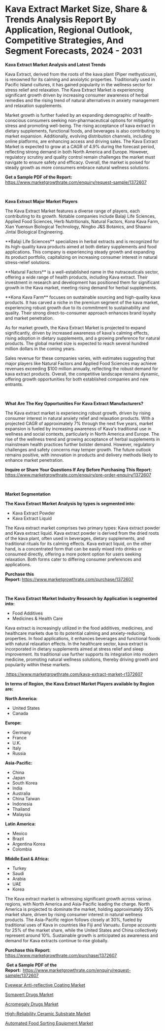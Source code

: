 <p><h1>Kava Extract Market Size, Share & Trends Analysis Report By Application, Regional Outlook, Competitive Strategies, And Segment Forecasts, 2024 - 2031</h1></p><p><strong>Kava Extract Market Analysis and Latest Trends</strong></p>
<p><p>Kava Extract, derived from the roots of the kava plant (Piper methysticum), is renowned for its calming and anxiolytic properties. Traditionally used in Pacific Island cultures, it has gained popularity in the wellness sector for stress relief and relaxation. The Kava Extract Market is experiencing significant growth driven by increasing consumer awareness of herbal remedies and the rising trend of natural alternatives in anxiety management and relaxation supplements.</p><p>Market growth is further fueled by an expanding demographic of health-conscious consumers seeking non-pharmaceutical options for mitigating stress and promoting well-being. The rising acceptance of kava extract in dietary supplements, functional foods, and beverages is also contributing to market expansion. Additionally, evolving distribution channels, including online platforms, are enhancing access and driving sales. The Kava Extract Market is expected to grow at a CAGR of 4.9% during the forecast period, reflecting strong demand in both North America and Europe. However, regulatory scrutiny and quality control remain challenges the market must navigate to ensure safety and efficacy. Overall, the market is poised for steady growth as more consumers embrace natural wellness solutions.</p></p>
<p><strong>Get a Sample PDF of the Report:&nbsp;</strong> <a href="https://www.marketgrowthrate.com/enquiry/request-sample/1372607">https://www.marketgrowthrate.com/enquiry/request-sample/1372607</a></p>
<p>&nbsp;</p>
<p><strong>Kava Extract Major Market Players</strong></p>
<p><p>The Kava Extract Market features a diverse range of players, each contributing to its growth. Notable companies include Balaji Life Sciences, Applied Food Sciences, Herb Nutritionals, Natural Factors, Kona Kava Farm, Xian Yuensun Biological Technology, Ningbo J&S Botanics, and Shaanxi Jintai Biological Engineering.</p><p>**Balaji Life Sciences** specializes in herbal extracts and is recognized for its high-quality kava products aimed at both dietary supplements and food applications. This company is experiencing steady growth and expanding its product portfolio, capitalizing on increasing consumer interest in natural stress-relief solutions.</p><p>**Natural Factors** is a well-established name in the nutraceuticals sector, offering a wide range of health products, including Kava extract. Their investment in research and development has positioned them for significant growth in the Kava market, meeting rising demand for herbal supplements.</p><p>**Kona Kava Farm** focuses on sustainable sourcing and high-quality kava products. It has carved a niche in the premium segment of the kava market, experiencing robust growth due to its commitment to sustainability and quality. Their strong direct-to-consumer approach enhances brand loyalty and market penetration.</p><p>As for market growth, the Kava Extract Market is projected to expand significantly, driven by increased awareness of kava's calming effects, rising adoption in dietary supplements, and a growing preference for natural products. The global market size is expected to reach several hundred million dollars in the coming years.</p><p>Sales revenue for these companies varies, with estimates suggesting that major players like Natural Factors and Applied Food Sciences may achieve revenues exceeding $100 million annually, reflecting the robust demand for kava extract products. Overall, the competitive landscape remains dynamic, offering growth opportunities for both established companies and new entrants.</p></p>
<p>&nbsp;</p>
<p><strong>What Are The Key Opportunities For Kava Extract Manufacturers?</strong></p>
<p><p>The Kava extract market is experiencing robust growth, driven by rising consumer interest in natural anxiety relief and relaxation products. With a projected CAGR of approximately 7% through the next five years, market expansion is fueled by increasing awareness of Kava's traditional use in wellness and social contexts, particularly in North America and Europe. The rise of the wellness trend and growing acceptance of herbal supplements in mainstream health practices further bolster demand. However, regulatory challenges and safety concerns may temper growth. The future outlook remains positive, with innovation in products and delivery methods likely to enhance market penetration.</p></p>
<p><strong>Inquire or Share Your Questions If Any Before Purchasing This Report:</strong> <a href="https://www.marketgrowthrate.com/enquiry/pre-order-enquiry/1372607">https://www.marketgrowthrate.com/enquiry/pre-order-enquiry/1372607</a></p>
<p>&nbsp;</p>
<p><strong>Market Segmentation</strong></p>
<p><strong>The Kava Extract Market Analysis by types is segmented into:</strong></p>
<p><ul><li>Kava Extract Powder</li><li>Kava Extract Liquid</li></ul></p>
<p><p>The Kava extract market comprises two primary types: Kava extract powder and Kava extract liquid. Kava extract powder is derived from the dried roots of the kava plant, often used in beverages, dietary supplements, and traditional rituals for its calming effects. Kava extract liquid, on the other hand, is a concentrated form that can be easily mixed into drinks or consumed directly, offering a more potent option for users seeking relaxation. Both forms cater to differing consumer preferences and applications.</p></p>
<p><strong>Purchase this Report:&nbsp;</strong><a href="https://www.marketgrowthrate.com/purchase/1372607">https://www.marketgrowthrate.com/purchase/1372607</a></p>
<p>&nbsp;</p>
<p><strong>The Kava Extract Market Industry Research by Application is segmented into:</strong></p>
<p><ul><li>Food Additives</li><li>Medicines & Health Care</li></ul></p>
<p><p>Kava extract is increasingly utilized in the food additives, medicines, and healthcare markets due to its potential calming and anxiety-reducing properties. In food applications, it enhances beverages and functional foods with natural relaxation effects. In the healthcare sector, kava extract is incorporated in dietary supplements aimed at stress relief and sleep improvement. Its traditional use further supports its integration into modern medicine, promoting natural wellness solutions, thereby driving growth and popularity within these markets.</p></p>
<p><a href="https://www.marketgrowthrate.com/kava-extract-market-r1372607">&nbsp;https://www.marketgrowthrate.com/kava-extract-market-r1372607</a></p>
<p><strong>In terms of Region, the Kava Extract Market Players available by Region are:</strong></p>
<p>
    <p> <strong> North America: </strong>
        <ul>
            <li>United States</li>
            <li>Canada</li>
        </ul>
        </p> 
    <p> <strong> Europe: </strong>
        <ul>
            <li>Germany</li>
            <li>France</li>
            <li>U.K.</li>
            <li>Italy</li>
            <li>Russia</li>
        </ul>
        </p> 
    <p> <strong> Asia-Pacific: </strong>
        <ul>
            <li>China</li>
            <li>Japan</li>
            <li>South Korea</li>
            <li>India</li>
            <li>Australia</li>
            <li>China Taiwan</li>
            <li>Indonesia</li>
            <li>Thailand</li>
            <li>Malaysia</li>
        </ul>
        </p> 
    <p> <strong> Latin America: </strong>
        <ul>
            <li>Mexico</li>
            <li>Brazil</li>
            <li>Argentina Korea</li>
            <li>Colombia</li>
        </ul>
        </p> 
    <p> <strong> Middle East & Africa: </strong>
        <ul>
            <li>Turkey</li>
            <li>Saudi</li>
            <li>Arabia</li>
            <li>UAE</li>
            <li>Korea</li>
        </ul>
    </p>
    </p>
<p><p>The Kava extract market is witnessing significant growth across various regions, with North America and Asia-Pacific leading the charge. North America is projected to dominate the market, holding approximately 35% market share, driven by rising consumer interest in natural wellness products. The Asia-Pacific region follows closely at 30%, fueled by traditional uses of Kava in countries like Fiji and Vanuatu. Europe accounts for 25% of the market share, while the United States and China collectively represent around 10%. Sustainable growth is anticipated as awareness and demand for Kava extracts continue to rise globally.</p></p>
<p><strong>Purchase this Report: </strong><a href="https://www.marketgrowthrate.com/purchase/1372607">https://www.marketgrowthrate.com/purchase/1372607</a></p>
<p>&nbsp;<strong>Get a Sample PDF of the Report:&nbsp;&nbsp;</strong><a href="https://www.marketgrowthrate.com/enquiry/request-sample/1372607">https://www.marketgrowthrate.com/enquiry/request-sample/1372607</a></p>
<p><strong></strong></p>
<p><p><a href="https://issuu.com/reportprime-2/docs/eyewear-anti-reflective-coating-mar_1bdf3fc8fda5a7">Eyewear Anti-reflective Coating Market</a></p><p><a href="https://www.linkedin.com/pulse/market-insights-global-somavert-drugs-forecast-innovation-xo69f">Somavert Drugs Market</a></p><p><a href="https://www.linkedin.com/pulse/insights-acromegaly-drugs-market-share-competitive-landscape-q60tf">Acromegaly Drugs Market</a></p><p><a href="https://issuu.com/reportprime-2/docs/high-reliability-ceramic-substrate-_f20ad73eb504eb">High-Reliability Ceramic Substrate Market</a></p><p><a href="https://medium.com/@niyotibauri9_44878/market-leaders-and-laggards-global-automated-food-sorting-equipment-market-trends-and-forecast-9a9c06e3658b?postPublishedType=repub">Automated Food Sorting Equipment Market</a></p></p>